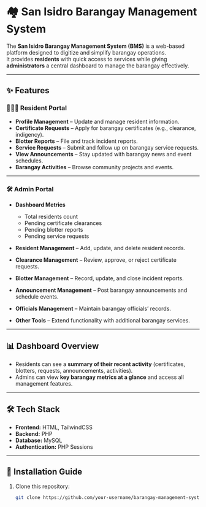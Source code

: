 # 🏘️ San Isidro Barangay Management System

The **San Isidro Barangay Management System (BMS)** is a web-based platform designed to digitize and simplify barangay operations.  
It provides **residents** with quick access to services while giving **administrators** a central dashboard to manage the barangay effectively.

---

## ✨ Features

### 👨‍👩‍👧 Resident Portal
- **Profile Management** – Update and manage resident information.  
- **Certificate Requests** – Apply for barangay certificates (e.g., clearance, indigency).  
- **Blotter Reports** – File and track incident reports.  
- **Service Requests** – Submit and follow up on barangay service requests.  
- **View Announcements** – Stay updated with barangay news and event schedules.  
- **Barangay Activities** – Browse community projects and events.  

---

### 🛠️ Admin Portal
- **Dashboard Metrics**
  - Total residents count  
  - Pending certificate clearances  
  - Pending blotter reports  
  - Pending service requests  

- **Resident Management** – Add, update, and delete resident records.  
- **Clearance Management** – Review, approve, or reject certificate requests.  
- **Blotter Management** – Record, update, and close incident reports.  
- **Announcement Management** – Post barangay announcements and schedule events.  
- **Officials Management** – Maintain barangay officials’ records.  
- **Other Tools** – Extend functionality with additional barangay services.  

---

## 📊 Dashboard Overview
- Residents can see a **summary of their recent activity** (certificates, blotters, requests, announcements, activities).  
- Admins can view **key barangay metrics at a glance** and access all management features.  

---

## 🛠️ Tech Stack
- **Frontend:** HTML, TailwindCSS  
- **Backend:** PHP  
- **Database:** MySQL  
- **Authentication:** PHP Sessions  

---

## 🚀 Installation Guide
1. Clone this repository:
   ```bash
   git clone https://github.com/your-username/barangay-management-system.git
